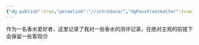 ```yaml
---
{"dg-publish":true,"permalink":"//introduce/","dgPassFrontmatter":true,"created":"2024-01-27T01:38:12.224+08:00","updated":"2024-01-27T02:18:19.273+08:00"}
---
```


作为一名香水爱好者，这里记录了我对一些香水的测评记录，在绝对主观的前提下会保留一些客观😙

